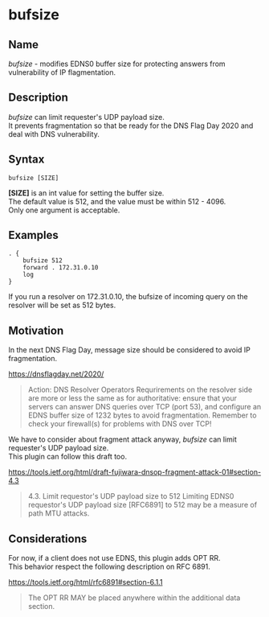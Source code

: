 # bufsize
## Name
*bufsize* - modifies EDNS0 buffer size for protecting answers from vulnerability of IP flagmentation.

## Description
*bufsize* can limit requester's UDP payload size.  
It prevents fragmentation so that be ready for the DNS Flag Day 2020 and deal with DNS vulnerability.

## Syntax
```text
bufsize [SIZE]
```

**[SIZE]** is an int value for setting the buffer size.  
The default value is 512, and the value must be within 512 - 4096.  
Only one argument is acceptable.

## Examples
```text
. {
    bufsize 512
    forward . 172.31.0.10
    log
}
```

If you run a resolver on 172.31.0.10, the bufsize of incoming query on the resolver will be set as 512 bytes.

## Motivation
In the next DNS Flag Day, message size should be considered to avoid IP fragmentation.  

https://dnsflagday.net/2020/
> Action: DNS Resolver Operators
> Requrirements on the resolver side are more or less the same as for authoritative: ensure that your servers can answer DNS queries over TCP (port 53), and configure an EDNS buffer size of 1232 bytes to avoid fragmentation. Remember to check your firewall(s) for problems with DNS over TCP!

We have to consider about fragment attack anyway, *bufsize* can limit requester's UDP payload size.  
This plugin can follow this draft too.  

https://tools.ietf.org/html/draft-fujiwara-dnsop-fragment-attack-01#section-4.3
> 4.3.  Limit requestor's UDP payload size to 512
>    Limiting EDNS0 requestor's UDP payload size [RFC6891] to 512 may be a
>    measure of path MTU attacks.

## Considerations
For now, if a client does not use EDNS, this plugin adds OPT RR.  
This behavior respect the following description on RFC 6891.

https://tools.ietf.org/html/rfc6891#section-6.1.1
> The OPT RR MAY be placed anywhere within the additional data section.